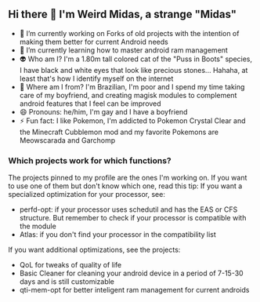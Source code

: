 ## Hi there 👋 I'm Weird Midas, a strange "Midas"

- 🔭 I’m currently working on Forks of old projects with the intention of making them better for current Android needs
- 🌱 I’m currently learning how to master android ram management
- 👽 Who am I? I'm a 1.80m tall colored cat of the "Puss in Boots" species, I have black and white eyes that look like precious stones... Hahaha, at least that's how I identify myself on the internet
- 👣 Where am I from? I'm Brazilian, I'm poor and I spend my time taking care of my boyfriend, and creating magisk modules to complement android features that I feel can be improved
- 😄 Pronouns: he/him, I'm gay and I have a boyfriend
- ⚡ Fun fact: I like Pokemon, I'm addicted to Pokemon Crystal Clear and the Minecraft Cubblemon mod and my favorite Pokemons are Meowscarada and Garchomp

### Which projects work for which functions?

The projects pinned to my profile are the ones I'm working on. If you want to use one of them but don't know which one, read this tip: If you want a specialized optimization for your processor, see:

- perfd-opt: if your processor uses schedutil and has the EAS or CFS structure. But remember to check if your processor is compatible with the module
- Atlas: if you don't find your processor in the compatibility list

If you want additional optimizations, see the projects:

- QoL for tweaks of quality of life
- Basic Cleaner for cleaning your android device in a period of 7-15-30 days and is still customizable
- qti-mem-opt for better inteligent ram management for current androids

